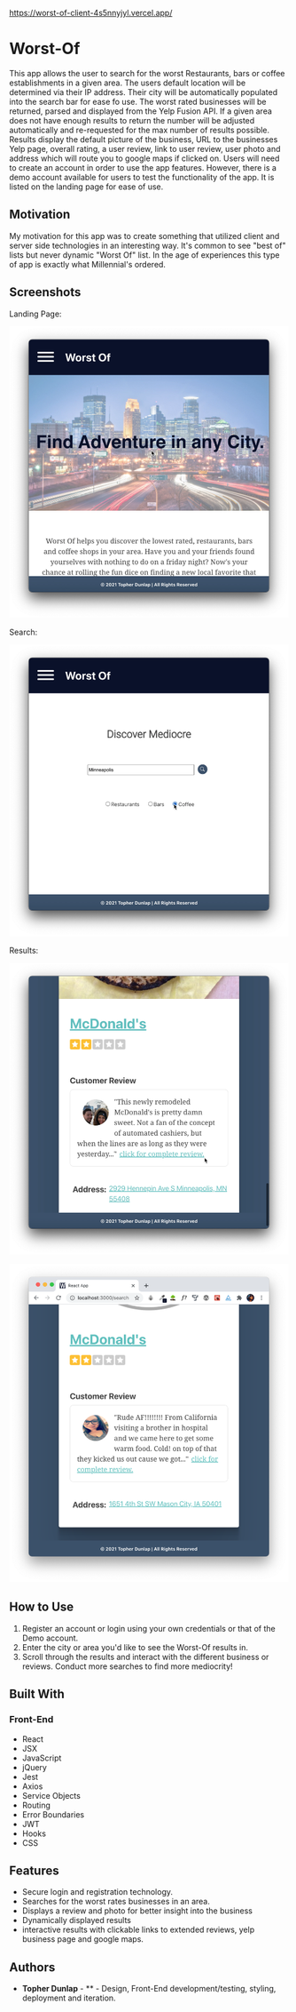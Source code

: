 
https://worst-of-client-4s5nnyjyl.vercel.app/


# Worst-Of

This app allows the user to search for the worst Restaurants, bars or coffee establishments in a given area.
The users default location will be determined via their IP address.
Their city will be automatically populated into the search bar for ease fo use.
The worst rated businesses will be returned, parsed and displayed from the Yelp Fusion API. 
If a given area does not have enough results to return the number will be adjusted automatically and re-requested for the max number of results possible.
Results display the default picture of the business, URL to the businesses Yelp page, overall rating, a user review, link to user review, user photo and address which will route you to google maps if clicked on.  Users will need to create an account in order to use the app features. 
However, there is a demo account available for users to test the functionality of the app. It is listed on the landing page for ease of use.
## Motivation

My motivation for this app was to create something that utilized client and server side technologies in an interesting way. It's common to see "best of" lists but never dynamic "Worst Of" list. In the age of experiences this type of app is exactly what Millennial's ordered.

## Screenshots
Landing Page:

![landing page](./src/images/wo-landing.png)

Search:

![search](./src/images/wo-search.png)

Results:

![results](./src/images/wo-results.png)

![results2](./src/images/wo-results2.png)

## How to Use

1. Register an account or login using your own credentials or that of the Demo account.
2. Enter the city or area you'd like to see the Worst-Of results in.
3. Scroll through the results and interact with the different business or reviews. Conduct more searches to find more mediocrity!

## Built With

### Front-End
* React
* JSX
* JavaScript
* jQuery
* Jest
* Axios
* Service Objects
* Routing
* Error Boundaries
* JWT
* Hooks
* CSS

## Features

* Secure login and registration technology.
* Searches for the worst rates businesses in an area.
* Displays a review and photo for better insight into the business
* Dynamically displayed results
* interactive results with clickable links to extended reviews, yelp business page and google maps. 


## Authors

* **Topher Dunlap** - ** - Design, Front-End development/testing, styling, deployment and iteration.

